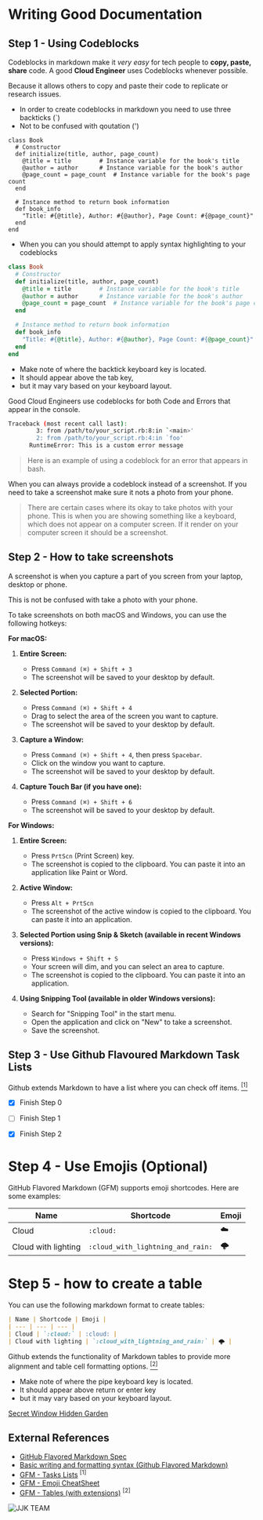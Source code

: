 # Writing Good Documentation

## Step 1 - Using Codeblocks


Codeblocks in markdown make it *very easy* for tech people to **copy, paste, share** code.
A good __Cloud Engineer__ uses Codeblocks whenever possible.

Because it allows others to copy and paste their code to replicate or research issues.

- In order to create codeblocks in markdown you need to use three backticks (`)
- Not to be confused with qoutation (')

```
class Book
  # Constructor
  def initialize(title, author, page_count)
    @title = title        # Instance variable for the book's title
    @author = author      # Instance variable for the book's author
    @page_count = page_count  # Instance variable for the book's page count
  end

  # Instance method to return book information
  def book_info
    "Title: #{@title}, Author: #{@author}, Page Count: #{@page_count}"
  end
end
```


- When you can you should attempt to apply syntax highlighting to your codeblocks

```ruby
class Book
  # Constructor
  def initialize(title, author, page_count)
    @title = title        # Instance variable for the book's title
    @author = author      # Instance variable for the book's author
    @page_count = page_count  # Instance variable for the book's page count
  end

  # Instance method to return book information
  def book_info
    "Title: #{@title}, Author: #{@author}, Page Count: #{@page_count}"
  end
end
```

- Make note of where the backtick keyboard key is located.
- It should appear above the tab key, 
- but it may vary based on your keyboard layout.



Good Cloud Engineers use codeblocks for both Code and Errors that appear in the console.



```bash
Traceback (most recent call last):
        3: from /path/to/your_script.rb:8:in `<main>'
        2: from /path/to/your_script.rb:4:in `foo'
      RuntimeError: This is a custom error message
```

> Here is an example of using a codeblock for an error that appears in bash.


When you can always provide a codeblock instead of a screenshot.
If you need to take a screenshot make sure it nots a photo from your phone.

> There are certain cases where its okay to take photos with your phone. This is when you are showing something like a keyboard, which does not appear on a computer screen. If it render on your computer screen it should be a screenshot.

## Step 2 - How to take screenshots

A screenshot is when you capture a part of you screen from your laptop, desktop or phone.

This is not be confused with take a photo with your phone.



To take screenshots on both macOS and Windows, you can use the following hotkeys:

**For macOS:**

1. **Entire Screen:** 
   - Press `Command (⌘) + Shift + 3`
   - The screenshot will be saved to your desktop by default.

2. **Selected Portion:**
   - Press `Command (⌘) + Shift + 4` 
   - Drag to select the area of the screen you want to capture.
   - The screenshot will be saved to your desktop by default.

3. **Capture a Window:** 
   - Press `Command (⌘) + Shift + 4`, then press `Spacebar`.
   - Click on the window you want to capture.
   - The screenshot will be saved to your desktop by default.

4. **Capture Touch Bar (if you have one):**
   - Press `Command (⌘) + Shift + 6`
   - The screenshot will be saved to your desktop by default.

**For Windows:**

1. **Entire Screen:** 
   - Press `PrtScn` (Print Screen) key.
   - The screenshot is copied to the clipboard. You can paste it into an application like Paint or Word.

2. **Active Window:** 
   - Press `Alt + PrtScn`
   - The screenshot of the active window is copied to the clipboard. You can paste it into an application.

3. **Selected Portion using Snip & Sketch (available in recent Windows versions):**
   - Press `Windows + Shift + S`
   - Your screen will dim, and you can select an area to capture.
   - The screenshot is copied to the clipboard. You can paste it into an application.

4. **Using Snipping Tool (available in older Windows versions):**
   - Search for "Snipping Tool" in the start menu.
   - Open the application and click on "New" to take a screenshot.
   - Save the screenshot.



## Step 3 - Use Github Flavoured Markdown Task Lists

Github extends Markdown to have a list where you can check off items. [<sup>[1]</sup>](#external-references)

- [x] Finish Step 0
- [ ] Finish Step 1
- [x] Finish Step 2


# Step 4 - Use Emojis (Optional)

GitHub Flavored Markdown (GFM) supports emoji shortcodes.
Here are some examples:

| Name | Shortcode | Emoji |
| --- | --- | --- |
| Cloud | `:cloud:` | :cloud: |
| Cloud with lighting | `:cloud_with_lightning_and_rain:` | 🌩️ |



# Step 5 - how to create a table


You can use the following markdown format to create tables:

```md
| Name | Shortcode | Emoji |
| --- | --- | --- |
| Cloud | `:cloud:` | :cloud: |
| Cloud with lighting | `:cloud_with_lightning_and_rain:` | 🌩️ |
```

Github extends the functionality of Markdown tables to provide more alignment and table cell formatting options. [<sup>[2]</sup>](#external-references)

- Make note of where the pipe keyboard key is located.
- It should appear above return or enter key
- but it may vary based on your keyboard layout.



[Secret Window Hidden Garden](secret-window/hidden-garden.md)

## External References

- [GitHub Flavored Markdown Spec](https://github.github.com/gfm/)
- [Basic writing and formatting syntax (Github Flavored Markdown)](https://docs.github.com/en/get-started/writing-on-github/getting-started-with-writing-and-formatting-on-github/basic-writing-and-formatting-syntax#quoting-text) 
- [GFM - Tasks Lists](https://docs.github.com/en/get-started/writing-on-github/getting-started-with-writing-and-formatting-on-github/basic-writing-and-formatting-syntax#task-lists)  <sup>[1]</sup>
- [GFM - Emoji CheatSheet](https://github.com/ikatyang/emoji-cheat-sheet)
- [GFM - Tables (with extensions)](https://github.github.com/gfm/#tables-extension-) <sup>[2]</sup>

![JJK TEAM](https://github.com/Firdous2307/github-docs-example/assets/124298708/8e59467b-c516-4e22-8cbe-10c6f10aeffa)

